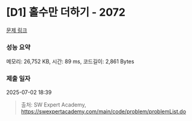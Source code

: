 # [D1] 홀수만 더하기 - 2072 

[문제 링크](https://swexpertacademy.com/main/code/problem/problemDetail.do?contestProbId=AV5QSEhaA5sDFAUq) 

### 성능 요약

메모리: 26,752 KB, 시간: 89 ms, 코드길이: 2,861 Bytes

### 제출 일자

2025-07-02 18:39



> 출처: SW Expert Academy, https://swexpertacademy.com/main/code/problem/problemList.do